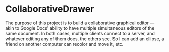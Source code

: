 # CollaborativeDrawer
The purpose of this project is to build a collaborative graphical editor — akin to Google Docs' ability to have multiple simultaneous editors of the same document. In both cases, multiple clients connect to a server, and whatever editing any of them does, the others see. So I can add an ellipse, a friend on another computer can recolor and move it, etc.

